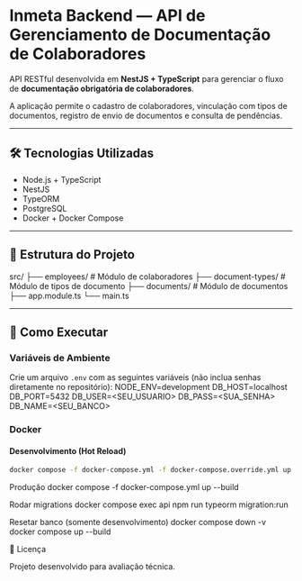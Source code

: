 # Inmeta Backend — API de Gerenciamento de Documentação de Colaboradores

API RESTful desenvolvida em **NestJS + TypeScript** para gerenciar o fluxo de **documentação obrigatória de colaboradores**.

A aplicação permite o cadastro de colaboradores, vinculação com tipos de documentos, registro de envio de documentos e consulta de pendências.

---

## 🛠 Tecnologias Utilizadas

- Node.js + TypeScript
- NestJS
- TypeORM
- PostgreSQL
- Docker + Docker Compose

---

## 📂 Estrutura do Projeto

src/
├── employees/ # Módulo de colaboradores
├── document-types/ # Módulo de tipos de documento
├── documents/ # Módulo de documentos
├── app.module.ts
└── main.ts

---

## 🚀 Como Executar

### Variáveis de Ambiente

Crie um arquivo `.env` com as seguintes variáveis (não inclua senhas diretamente no repositório):
NODE_ENV=development
DB_HOST=localhost
DB_PORT=5432
DB_USER=<SEU_USUARIO>
DB_PASS=<SUA_SENHA>
DB_NAME=<SEU_BANCO>

### Docker

#### Desenvolvimento (Hot Reload)

```bash
docker compose -f docker-compose.yml -f docker-compose.override.yml up --build
```

Produção
docker compose -f docker-compose.yml up --build

Rodar migrations
docker compose exec api npm run typeorm migration:run

Resetar banco (somente desenvolvimento)
docker compose down -v
docker compose up --build

📜 Licença

Projeto desenvolvido para avaliação técnica.
